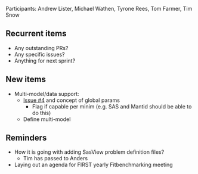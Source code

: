 Participants: Andrew Lister, Michael Wathen, Tyrone Rees, Tom Farmer, Tim Snow

Recurrent items
----------------
* Any outstanding PRs?
* Any specific issues?
* Anything for next sprint?

New items
---------
* Multi-model/data support:
  - [Issue #4](https://github.com/fitbenchmarking/fitbenchmarking/issues/4) and concept of global params
    - Flag if capable per minim (e.g. SAS and Mantid should be able to do this)
  - Define multi-model

Reminders
---------
* How it is going with adding SasView problem definition files?
  - Tim has passed to Anders
* Laying out an agenda for FIRST yearly Fitbenchmarking meeting
